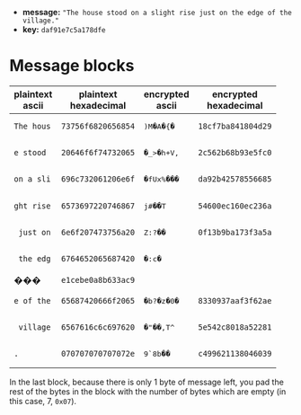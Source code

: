 * **message:** `"The house stood on a slight rise just on the edge of the village."`
* **key:** `daf91e7c5a178dfe`

# Message blocks

| plaintext<br>ascii | plaintext<br>hexadecimal | encrypted<br>ascii | encrypted<br>hexadecimal |
| ------------------ | ------------------------ | ------------------ | ------------------------ |
| `The hous` | `73756f6820656854` | <pre>)M�A�{�</pre> | `18cf7ba841804d29` |
| `e stood ` | `20646f6f74732065` | <pre>�_>�h+V,</pre> | `2c562b68b93e5fc0` |
| `on a sli` | `696c732061206e6f` | <pre>�fUx%���</pre> | `da92b42578556685` |
| `ght rise` | `6573697220746867` | <pre>j#�`�`T</pre> | `54600ec160ec236a` |
| ` just on` | `6e6f207473756a20` | <pre>Z:?��</pre> | `0f13b9ba173f3a5a` |
| ` the edg` | `6764652065687420` | <pre>�:c�
���</pre> | `e1cebe0a8b633ac9` |
| `e of the` | `65687420666f2065` | <pre>�b?�z�0�</pre> | `8330937aaf3f62ae` |
| ` village` | `6567616c6c697620` | <pre>�"��,T^</pre> | `5e542c8018a52281` |
| `.` | `070707070707072e` | <pre>9`8b��</pre> | `c499621138046039` |

In the last block, because there is only 1 byte of message left, you pad the rest of the bytes in the block with the number of bytes which are empty (in this case, 7, `0x07`).
